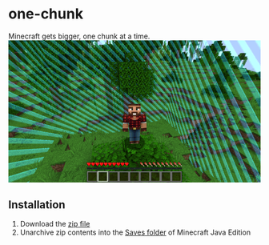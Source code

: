 # one-chunk
Minecraft gets bigger, one chunk at a time.
![one-chunk](/one-chunk.png)

## Installation
1. Download the [zip file](https://github.com/kirbycope/one-chunk/archive/refs/heads/main.zip)
1. Unarchive zip contents into the [Saves folder](https://help.minecraft.net/hc/en-us/articles/4409159214605-Managing-Data-and-Game-Storage-in-Minecraft-Java-Edition) of Minecraft Java Edition
